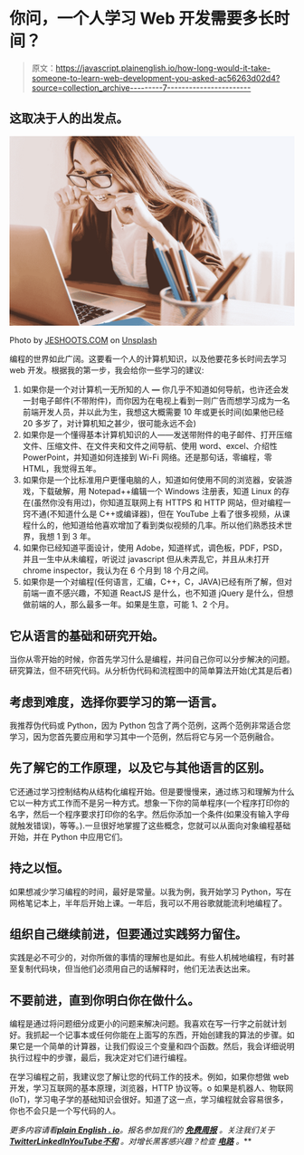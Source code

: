 # 你问，一个人学习 Web 开发需要多长时间？

> 原文：<https://javascript.plainenglish.io/how-long-would-it-take-someone-to-learn-web-development-you-asked-ac56263d02d4?source=collection_archive---------7----------------------->

## 这取决于人的出发点。

![](img/550af31a6db1bb4b851fab0355cc71b7.png)

Photo by [JESHOOTS.COM](https://unsplash.com/@jeshoots?utm_source=medium&utm_medium=referral) on [Unsplash](https://unsplash.com?utm_source=medium&utm_medium=referral)

编程的世界如此广阔。这要看一个人的计算机知识，以及他要花多长时间去学习 web 开发。根据我的第一步，我会给你一些学习的建议:

1.  如果你是一个对计算机一无所知的人 **—** 你几乎不知道如何导航，也许还会发一封电子邮件(不带附件)，而你因为在电视上看到一则广告而想学习成为一名前端开发人员，并以此为生，我想这大概需要 10 年或更长时间(如果他已经 20 多岁了，对计算机知之甚少，很可能永远不会)
2.  如果你是一个懂得基本计算机知识的人——发送带附件的电子邮件、打开压缩文件、压缩文件、在文件夹和文件之间导航、使用 word、excel、介绍性 PowerPoint，并知道如何连接到 Wi-Fi 网络。还是那句话，零编程，零 HTML，我觉得五年。
3.  如果你是一个比标准用户更懂电脑的人，知道如何使用不同的浏览器，安装游戏，下载破解，用 Notepad++编辑一个 Windows 注册表，知道 Linux 的存在(虽然你没有用过)，你知道互联网上有 HTTPS 和 HTTP 网站，但对编程一窍不通(不知道什么是 C++或编译器)，但在 YouTube 上看了很多视频，从课程什么的，他知道给他喜欢增加了看到类似视频的几率。所以他们熟悉技术世界，我想 1 到 3 年。
4.  如果你已经知道平面设计，使用 Adobe，知道样式，调色板，PDF，PSD，并且一生中从未编程，听说过 javascript 但从未弄乱它，并且从未打开 chrome inspector，我认为在 6 个月到 18 个月之间。
5.  如果你是一个对编程(任何语言，汇编，C++，C，JAVA)已经有所了解，但对前端一直不感兴趣，不知道 ReactJS 是什么，也不知道 jQuery 是什么，但想做前端的人，那么最多一年。如果是生意，可能 1、2 个月。

## **它从语言的基础和研究开始。**

当你从零开始的时候，你首先学习什么是编程，并问自己你可以分步解决的问题。研究算法，但不研究代码。从分析伪代码和流程图中的简单算法开始(尤其是后者)

## **考虑到难度，选择你要学习的第一语言。**

我推荐伪代码或 Python，因为 Python 包含了两个范例，这两个范例非常适合您学习，因为您首先要应用和学习其中一个范例，然后将它与另一个范例融合。

## **先了解它的工作原理，以及它与其他语言的区别。**

它还通过学习控制结构从结构化编程开始。但是要慢慢来，通过练习和理解为什么它以一种方式工作而不是另一种方式。想象一下你的简单程序(一个程序打印你的名字，然后一个程序要求打印你的名字。然后你添加一个条件(如果没有输入字母就触发错误)，等等。).一旦很好地掌握了这些概念，您就可以从面向对象编程基础开始，并在 Python 中应用它们。

## **持之以恒。**

如果想减少学习编程的时间，最好是常量。以我为例，我开始学习 Python，写在网格笔记本上，半年后开始上课。一年后，我可以不用谷歌就能流利地编程了。

## **组织自己继续前进，但要通过实践努力留住。**

实践是必不可少的，对你所做的事情的理解也是如此。有些人机械地编程，有时甚至复制代码块，但当他们必须用自己的话解释时，他们无法表达出来。

## **不要前进，直到你明白你在做什么。**

编程是通过将问题细分成更小的问题来解决问题。我喜欢在写一行字之前就计划好。我抓起一个记事本或任何你能在上面写的东西，开始创建我的算法的步骤。如果它是一个简单的计算器，让我们假设三个变量和四个函数。然后，我会详细说明执行过程中的步骤，最后，我决定对它们进行编程。

在学习编程之前，我建议您了解让您的代码工作的技术。例如，如果你想做 web 开发，学习互联网的基本原理，浏览器，HTTP 协议等。o 如果是机器人、物联网(IoT)，学习电子学的基础知识会很好。知道了这一点，学习编程就会容易很多，你也不会只是一个写代码的人。

*更多内容请看*[***plain English . io***](https://plainenglish.io/)*。报名参加我们的* [***免费周报***](http://newsletter.plainenglish.io/) *。关注我们关于*[***Twitter***](https://twitter.com/inPlainEngHQ)[***LinkedIn***](https://www.linkedin.com/company/inplainenglish/)*[***YouTube***](https://www.youtube.com/channel/UCtipWUghju290NWcn8jhyAw)*[***不和***](https://discord.gg/GtDtUAvyhW) *。对增长黑客感兴趣？检查* [***电路***](https://circuit.ooo/) *。***